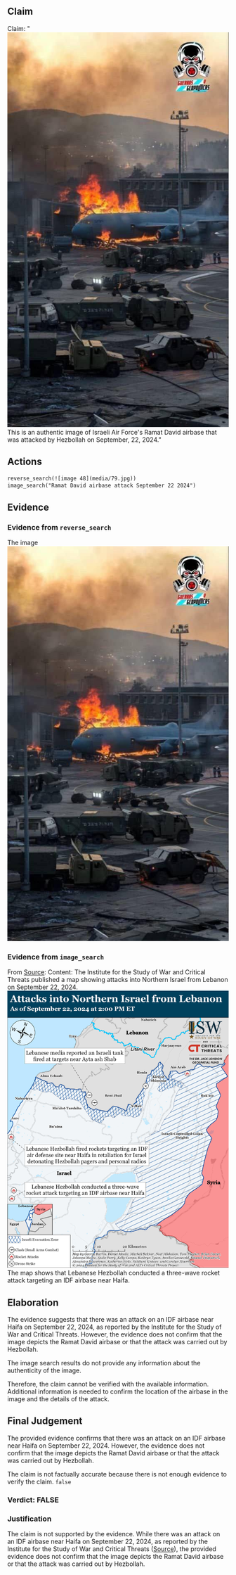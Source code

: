 ## Claim
Claim: "![image 48](media/79.jpg) This is an authentic image of Israeli Air Force's Ramat David airbase that was attacked by Hezbollah on September, 22, 2024."

## Actions
```
reverse_search(![image 48](media/79.jpg))
image_search("Ramat David airbase attack September 22 2024")
```

## Evidence
### Evidence from `reverse_search`
The image ![image 48](media/79.jpg)

### Evidence from `image_search`
From [Source](https://www.understandingwar.org/backgrounder/iran-update-september-22-2024): 
Content: The Institute for the Study of War and Critical Threats published a map showing attacks into Northern Israel from Lebanon on September 22, 2024. ![image 2186](media/2025-07-20_11-03-1753009403-449690.jpg) The map shows that Lebanese Hezbollah conducted a three-wave rocket attack targeting an IDF airbase near Haifa.


## Elaboration
The evidence suggests that there was an attack on an IDF airbase near Haifa on September 22, 2024, as reported by the Institute for the Study of War and Critical Threats. However, the evidence does not confirm that the image depicts the Ramat David airbase or that the attack was carried out by Hezbollah.

The image search results do not provide any information about the authenticity of the image.

Therefore, the claim cannot be verified with the available information. Additional information is needed to confirm the location of the airbase in the image and the details of the attack.


## Final Judgement
The provided evidence confirms that there was an attack on an IDF airbase near Haifa on September 22, 2024. However, the evidence does not confirm that the image depicts the Ramat David airbase or that the attack was carried out by Hezbollah.

The claim is not factually accurate because there is not enough evidence to verify the claim. `false`

### Verdict: FALSE

### Justification
The claim is not supported by the evidence. While there was an attack on an IDF airbase near Haifa on September 22, 2024, as reported by the Institute for the Study of War and Critical Threats ([Source](https://www.understandingwar.org/backgrounder/iran-update-september-22-2024)), the provided evidence does not confirm that the image depicts the Ramat David airbase or that the attack was carried out by Hezbollah.
